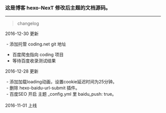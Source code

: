 ### 这是博客 hexo-NexT 修改后主题的文档源码。
***
>changelog

2016-12-30 更新

  - 添加托管 coding.net git 地址
  - 百度爬虫指向 coding 项目
  - 等待百度收录测试结果

2016-12-28 更新

  - 添加加载loading动画，设置cookie延迟时间为25分钟。<br>
  - 删除 hexo-baidu-url-submit 插件。<br>
  - 百度SEO 开启 主题 _config.yml 里 baidu_push: true。
<br><br>
2016-11-01 上线
